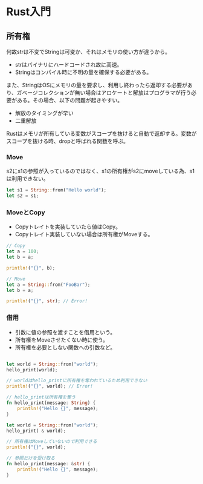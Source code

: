 # Rust入門

## 所有権

何故strは不変でStringは可変か、それはメモリの使い方が違うから。

- strはバイナリにハードコードされ故に高速。
- Stringはコンパイル時に不明の量を確保する必要がある。	

また、StringはOSにメモリの量を要求し、利用し終わったら返却する必要があり、ガベージコレクションが無い場合はアロケートと解放はプログラマが行う必要がある。その場合、以下の問題が起きやすい。

- 解放のタイミングが早い
- 二重解放

Rustはメモリが所有している変数がスコープを抜けると自動で返却する。変数がスコープを抜ける時、dropと呼ばれる関数を呼ぶ。

### Move

s2にs1の参照が入っているのではなく、s1の所有権がs2にmoveしている為、s1は利用できない。

```rust
let s1 = String::from("Hello world");
let s2 = s1;
```

### MoveとCopy

- Copyトレイトを実装していたら値はCopy。
- Copyトレイト実装していない場合は所有権がMoveする。

```rust
// Copy
let a = 100;
let b = a;

println!("{}", b);

// Move
let a = String::from("FooBar");
let b = a;

println!("{}", str); // Error!
```

### 借用

- 引数に値の参照を渡すことを借用という。
- 所有権をMoveさせたくない時に使う。
- 所有権を必要としない関数への引数など。

```rust

let world = String::from("world");
hello_print(world);

// worldはhello_printに所有権を奪われているため利用できない
println!("{}", world); // Error!

// hello_printは所有権を奪う
fn hello_print(message: String) {
    println!("Hello {}", message);
}

let world = String::from("world");
hello_print( & world);

// 所有権はMoveしていないので利用できる
println!("{}", world);

// 参照だけを受け取る
fn hello_print(message: &str) {
    println!("Hello {}", message);
}
```
